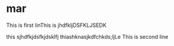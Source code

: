 # mar
This is first linThis is jhdfkljDSFKLJSEDK


this sjhdfkjdsfkjdsklfj thiashknasjkdfchkds;ljLe
This is second line
